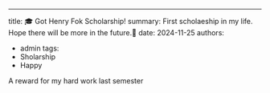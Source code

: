 ---
title: 🎓 Got Henry Fok Scholarship!
summary: First scholaeship in my life. Hope there will be more in the future.💫
date: 2024-11-25
authors:
  - admin
tags:
  - Sholarship
  - Happy

A reward for my hard work last semester


